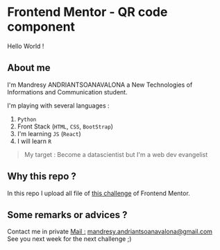 # Frontend Mentor - QR code component

Hello World ! 
## About me 

I'm Mandresy ANDRIANTSOANAVALONA a New Technologies of Informations and Communication student. 

I'm playing with several languages : 
1. `Python` 
2. Front Stack (`HTML`, `CSS`, `BootStrap`)
3. I'm learning `JS` (`React`)
4. I will learn `R`

> My target : Become a datascientist but I'm a web dev evangelist

## Why this repo ? 
In this repo I upload all file of [this challenge](https://www.frontendmentor.io/challenges/qr-code-component-iux_sIO_H) of Frontend Mentor. 

## Some remarks or advices ? 
Contact me in private
<u>Mail :</u> [mandresy.andriantsoanavalona@gmail.com](mailto:mandresy.andriantsoanavalona@gmail.com)<br>
See you next week for the next challenge ;)